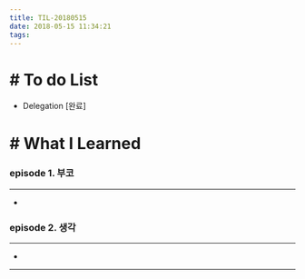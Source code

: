 ```yaml
---
title: TIL-20180515
date: 2018-05-15 11:34:21
tags: 
---
```


# # To do List

- Delegation [완료]

# # What I Learned

### episode 1. 부코

---

- 

### episode 2. 생각

---

- 

---